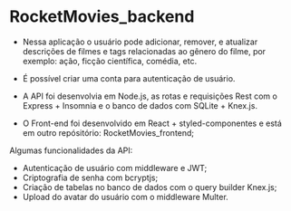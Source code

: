 # RocketMovies_backend

- Nessa aplicação o usuário pode adicionar, remover, e atualizar descrições de filmes e tags relacionadas ao gênero do filme, por exemplo: ação, ficção científica, comédia, etc.

- É possível criar uma conta para autenticação de usuário.

- A API foi desenvolvia em Node.js, as rotas e requisições Rest com o Express + Insomnia e o banco de dados com SQLite + Knex.js.

- O Front-end foi desenvolvido em React + styled-componentes e está em outro repósitório: RocketMovies_frontend; 

Algumas funcionalidades da API:
- Autenticação de usuário com middleware e JWT;
- Criptografia de senha com bcryptjs;
- Criação de tabelas no banco de dados com o query builder Knex.js;
- Upload do avatar do usuário com o middleware Multer.

